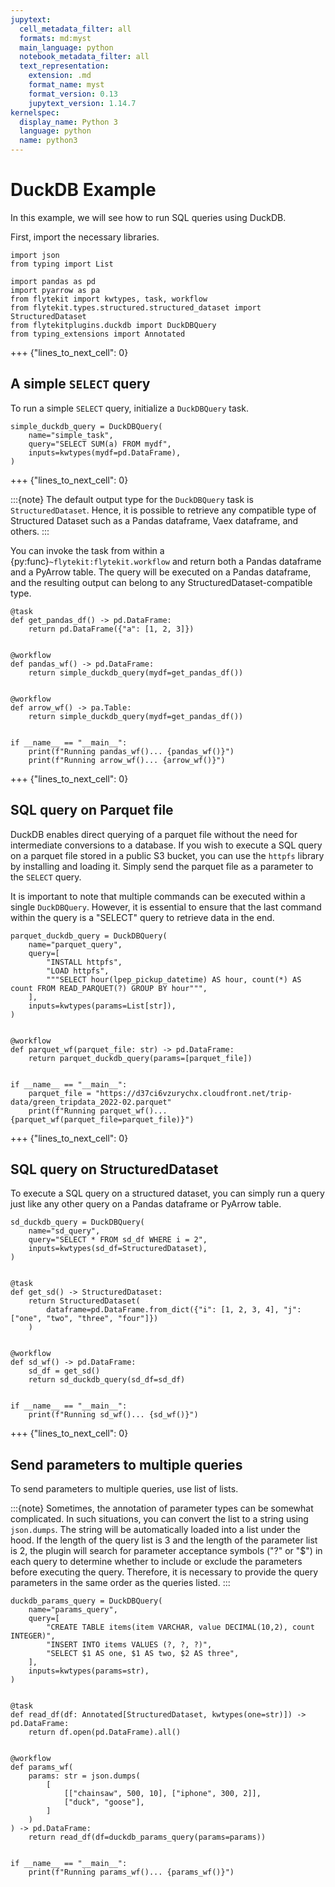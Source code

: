```yaml
---
jupytext:
  cell_metadata_filter: all
  formats: md:myst
  main_language: python
  notebook_metadata_filter: all
  text_representation:
    extension: .md
    format_name: myst
    format_version: 0.13
    jupytext_version: 1.14.7
kernelspec:
  display_name: Python 3
  language: python
  name: python3
---
```


# DuckDB Example

In this example, we will see how to run SQL queries using DuckDB.

First, import the necessary libraries.

```{code-cell}
import json
from typing import List

import pandas as pd
import pyarrow as pa
from flytekit import kwtypes, task, workflow
from flytekit.types.structured.structured_dataset import StructuredDataset
from flytekitplugins.duckdb import DuckDBQuery
from typing_extensions import Annotated
```

+++ {"lines_to_next_cell": 0}

## A simple `SELECT` query

To run a simple `SELECT` query, initialize a `DuckDBQuery` task.

```{code-cell}
simple_duckdb_query = DuckDBQuery(
    name="simple_task",
    query="SELECT SUM(a) FROM mydf",
    inputs=kwtypes(mydf=pd.DataFrame),
)
```

+++ {"lines_to_next_cell": 0}

:::{note}
The default output type for the `DuckDBQuery` task is `StructuredDataset`.
Hence, it is possible to retrieve any compatible type of Structured Dataset such as a Pandas dataframe, Vaex dataframe, and others.
:::

You can invoke the task from within a {py:func}`~flytekit:flytekit.workflow` and return both a Pandas dataframe and a PyArrow table.
The query will be executed on a Pandas dataframe, and the resulting output can belong to any StructuredDataset-compatible type.

```{code-cell}
@task
def get_pandas_df() -> pd.DataFrame:
    return pd.DataFrame({"a": [1, 2, 3]})


@workflow
def pandas_wf() -> pd.DataFrame:
    return simple_duckdb_query(mydf=get_pandas_df())


@workflow
def arrow_wf() -> pa.Table:
    return simple_duckdb_query(mydf=get_pandas_df())


if __name__ == "__main__":
    print(f"Running pandas_wf()... {pandas_wf()}")
    print(f"Running arrow_wf()... {arrow_wf()}")
```

+++ {"lines_to_next_cell": 0}

## SQL query on Parquet file

DuckDB enables direct querying of a parquet file without the need for intermediate conversions to a database.
If you wish to execute a SQL query on a parquet file stored in a public S3 bucket, you can use the `httpfs` library by installing and loading it.
Simply send the parquet file as a parameter to the `SELECT` query.

It is important to note that multiple commands can be executed within a single `DuckDBQuery`.
However, it is essential to ensure that the last command within the query is a "SELECT" query to retrieve data in the end.

```{code-cell}
parquet_duckdb_query = DuckDBQuery(
    name="parquet_query",
    query=[
        "INSTALL httpfs",
        "LOAD httpfs",
        """SELECT hour(lpep_pickup_datetime) AS hour, count(*) AS count FROM READ_PARQUET(?) GROUP BY hour""",
    ],
    inputs=kwtypes(params=List[str]),
)


@workflow
def parquet_wf(parquet_file: str) -> pd.DataFrame:
    return parquet_duckdb_query(params=[parquet_file])


if __name__ == "__main__":
    parquet_file = "https://d37ci6vzurychx.cloudfront.net/trip-data/green_tripdata_2022-02.parquet"
    print(f"Running parquet_wf()... {parquet_wf(parquet_file=parquet_file)}")
```

+++ {"lines_to_next_cell": 0}

## SQL query on StructuredDataset

To execute a SQL query on a structured dataset, you can simply run a query just like any other query on a Pandas dataframe or PyArrow table.

```{code-cell}
sd_duckdb_query = DuckDBQuery(
    name="sd_query",
    query="SELECT * FROM sd_df WHERE i = 2",
    inputs=kwtypes(sd_df=StructuredDataset),
)


@task
def get_sd() -> StructuredDataset:
    return StructuredDataset(
        dataframe=pd.DataFrame.from_dict({"i": [1, 2, 3, 4], "j": ["one", "two", "three", "four"]})
    )


@workflow
def sd_wf() -> pd.DataFrame:
    sd_df = get_sd()
    return sd_duckdb_query(sd_df=sd_df)


if __name__ == "__main__":
    print(f"Running sd_wf()... {sd_wf()}")
```

+++ {"lines_to_next_cell": 0}

## Send parameters to multiple queries

To send parameters to multiple queries, use list of lists.

:::{note}
Sometimes, the annotation of parameter types can be somewhat complicated.
In such situations, you can convert the list to a string using `json.dumps`.
The string will be automatically loaded into a list under the hood.
If the length of the query list is 3 and the length of the parameter list is 2,
the plugin will search for parameter acceptance symbols ("?" or "\$") in each query
to determine whether to include or exclude the parameters before executing the query.
Therefore, it is necessary to provide the query parameters in the same order as the queries listed.
:::

```{code-cell}
duckdb_params_query = DuckDBQuery(
    name="params_query",
    query=[
        "CREATE TABLE items(item VARCHAR, value DECIMAL(10,2), count INTEGER)",
        "INSERT INTO items VALUES (?, ?, ?)",
        "SELECT $1 AS one, $1 AS two, $2 AS three",
    ],
    inputs=kwtypes(params=str),
)


@task
def read_df(df: Annotated[StructuredDataset, kwtypes(one=str)]) -> pd.DataFrame:
    return df.open(pd.DataFrame).all()


@workflow
def params_wf(
    params: str = json.dumps(
        [
            [["chainsaw", 500, 10], ["iphone", 300, 2]],
            ["duck", "goose"],
        ]
    )
) -> pd.DataFrame:
    return read_df(df=duckdb_params_query(params=params))


if __name__ == "__main__":
    print(f"Running params_wf()... {params_wf()}")
```

